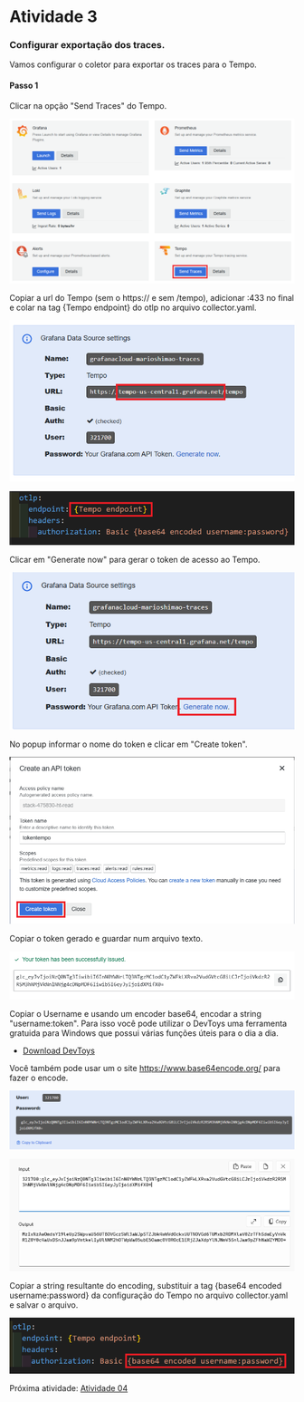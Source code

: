 # Atividade 3

### Configurar exportação dos traces.

Vamos configurar o coletor para exportar os traces para o Tempo.

#### Passo 1
Clicar na opção "Send Traces" do Tempo.

![Tempo](images/Tempo.png)

Copiar a url do Tempo (sem o https:// e sem /tempo), adicionar :433 no final e colar na tag {Tempo endpoint} do otlp no arquivo collector.yaml.

![urltempo](images/tempendpoint.png)

![urltempocollector](images/tempourlcollector.png)

Clicar em "Generate now" para gerar o token de acesso ao Tempo.

![tempotoken](images/tempotoken.png)

No popup informar o nome do token e clicar em "Create token".

![tempotoken2](images/tempotoken2.png)


Copiar o token gerado e guardar num arquivo texto.

![tempotoken3](images/tempotoken3.png)


Copiar o Username e usando um encoder base64, encodar a string "username:token". Para isso você pode utilizar o DevToys uma ferramenta gratuida para Windows que possui várias funções úteis para o dia a dia.

- [Download DevToys](https://devtoys.app/)

Você também pode usar um o site https://www.base64encode.org/ para fazer o encode.

![tempotoken4](images/tempotoken4.png)

![tempotoken5](images/tempotoken5.png)

Copiar a string resultante do encoding, substituir a tag {base64 encoded username:password} da configuração do Tempo no arquivo collector.yaml e salvar o arquivo.

![tempotokencollector](images/tempotokencollector.png)


Próxima atividade: [Atividade 04](04-atividade.md)


